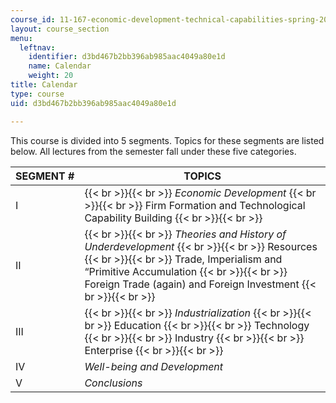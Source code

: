 ```yaml
---
course_id: 11-167-economic-development-technical-capabilities-spring-2004
layout: course_section
menu:
  leftnav:
    identifier: d3bd467b2bb396ab985aac4049a80e1d
    name: Calendar
    weight: 20
title: Calendar
type: course
uid: d3bd467b2bb396ab985aac4049a80e1d

---
```


This course is divided into 5 segments. Topics for these segments are listed below. All lectures from the semester fall under these five categories.

| SEGMENT # | TOPICS |
| --- | --- |
| I |  {{< br >}}{{< br >}} _Economic Development_ {{< br >}}{{< br >}} Firm Formation and Technological Capability Building {{< br >}}{{< br >}}  |
| II |  {{< br >}}{{< br >}} _Theories and History of Underdevelopment_ {{< br >}}{{< br >}} Resources {{< br >}}{{< br >}} Trade, Imperialism and “Primitive Accumulation {{< br >}}{{< br >}} Foreign Trade (again) and Foreign Investment {{< br >}}{{< br >}}  |
| III |  {{< br >}}{{< br >}} _Industrialization_ {{< br >}}{{< br >}} Education {{< br >}}{{< br >}} Technology {{< br >}}{{< br >}} Industry {{< br >}}{{< br >}} Enterprise {{< br >}}{{< br >}}  |
| IV | _Well-being and Development_ |
| V | _Conclusions_